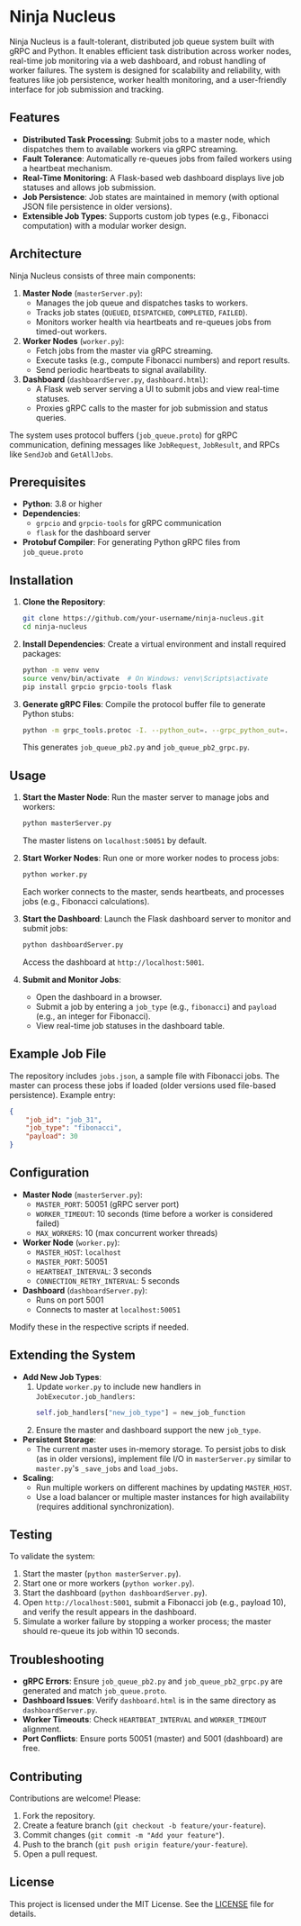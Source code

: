# Ninja Nucleus

Ninja Nucleus is a fault-tolerant, distributed job queue system built with gRPC and Python. It enables efficient task distribution across worker nodes, real-time job monitoring via a web dashboard, and robust handling of worker failures. The system is designed for scalability and reliability, with features like job persistence, worker health monitoring, and a user-friendly interface for job submission and tracking.

## Features

- **Distributed Task Processing**: Submit jobs to a master node, which dispatches them to available workers via gRPC streaming.
- **Fault Tolerance**: Automatically re-queues jobs from failed workers using a heartbeat mechanism.
- **Real-Time Monitoring**: A Flask-based web dashboard displays live job statuses and allows job submission.
- **Job Persistence**: Job states are maintained in memory (with optional JSON file persistence in older versions).
- **Extensible Job Types**: Supports custom job types (e.g., Fibonacci computation) with a modular worker design.

## Architecture

Ninja Nucleus consists of three main components:

1. **Master Node** (`masterServer.py`):
   - Manages the job queue and dispatches tasks to workers.
   - Tracks job states (`QUEUED`, `DISPATCHED`, `COMPLETED`, `FAILED`).
   - Monitors worker health via heartbeats and re-queues jobs from timed-out workers.
2. **Worker Nodes** (`worker.py`):
   - Fetch jobs from the master via gRPC streaming.
   - Execute tasks (e.g., compute Fibonacci numbers) and report results.
   - Send periodic heartbeats to signal availability.
3. **Dashboard** (`dashboardServer.py`, `dashboard.html`):
   - A Flask web server serving a UI to submit jobs and view real-time statuses.
   - Proxies gRPC calls to the master for job submission and status queries.

The system uses protocol buffers (`job_queue.proto`) for gRPC communication, defining messages like `JobRequest`, `JobResult`, and RPCs like `SendJob` and `GetAllJobs`.

## Prerequisites

- **Python**: 3.8 or higher
- **Dependencies**:
  - `grpcio` and `grpcio-tools` for gRPC communication
  - `flask` for the dashboard server
- **Protobuf Compiler**: For generating Python gRPC files from `job_queue.proto`

## Installation

1. **Clone the Repository**:
   ```bash
   git clone https://github.com/your-username/ninja-nucleus.git
   cd ninja-nucleus
   ```

2. **Install Dependencies**:
   Create a virtual environment and install required packages:
   ```bash
   python -m venv venv
   source venv/bin/activate  # On Windows: venv\Scripts\activate
   pip install grpcio grpcio-tools flask
   ```

3. **Generate gRPC Files**:
   Compile the protocol buffer file to generate Python stubs:
   ```bash
   python -m grpc_tools.protoc -I. --python_out=. --grpc_python_out=. job_queue.proto
   ```
   This generates `job_queue_pb2.py` and `job_queue_pb2_grpc.py`.

## Usage

1. **Start the Master Node**:
   Run the master server to manage jobs and workers:
   ```bash
   python masterServer.py
   ```
   The master listens on `localhost:50051` by default.

2. **Start Worker Nodes**:
   Run one or more worker nodes to process jobs:
   ```bash
   python worker.py
   ```
   Each worker connects to the master, sends heartbeats, and processes jobs (e.g., Fibonacci calculations).

3. **Start the Dashboard**:
   Launch the Flask dashboard server to monitor and submit jobs:
   ```bash
   python dashboardServer.py
   ```
   Access the dashboard at `http://localhost:5001`.

4. **Submit and Monitor Jobs**:
   - Open the dashboard in a browser.
   - Submit a job by entering a `job_type` (e.g., `fibonacci`) and `payload` (e.g., an integer for Fibonacci).
   - View real-time job statuses in the dashboard table.

## Example Job File

The repository includes `jobs.json`, a sample file with Fibonacci jobs. The master can process these jobs if loaded (older versions used file-based persistence). Example entry:
```json
{
    "job_id": "job_31",
    "job_type": "fibonacci",
    "payload": 30
}
```

## Configuration

- **Master Node** (`masterServer.py`):
  - `MASTER_PORT`: 50051 (gRPC server port)
  - `WORKER_TIMEOUT`: 10 seconds (time before a worker is considered failed)
  - `MAX_WORKERS`: 10 (max concurrent worker threads)
- **Worker Node** (`worker.py`):
  - `MASTER_HOST`: `localhost`
  - `MASTER_PORT`: 50051
  - `HEARTBEAT_INTERVAL`: 3 seconds
  - `CONNECTION_RETRY_INTERVAL`: 5 seconds
- **Dashboard** (`dashboardServer.py`):
  - Runs on port 5001
  - Connects to master at `localhost:50051`

Modify these in the respective scripts if needed.

## Extending the System

- **Add New Job Types**:
  1. Update `worker.py` to include new handlers in `JobExecutor.job_handlers`:
     ```python
     self.job_handlers["new_job_type"] = new_job_function
     ```
  2. Ensure the master and dashboard support the new `job_type`.
- **Persistent Storage**:
  - The current master uses in-memory storage. To persist jobs to disk (as in older versions), implement file I/O in `masterServer.py` similar to `master.py`'s `_save_jobs` and `load_jobs`.
- **Scaling**:
  - Run multiple workers on different machines by updating `MASTER_HOST`.
  - Use a load balancer or multiple master instances for high availability (requires additional synchronization).

## Testing

To validate the system:
1. Start the master (`python masterServer.py`).
2. Start one or more workers (`python worker.py`).
3. Start the dashboard (`python dashboardServer.py`).
4. Open `http://localhost:5001`, submit a Fibonacci job (e.g., payload 10), and verify the result appears in the dashboard.
5. Simulate a worker failure by stopping a worker process; the master should re-queue its job within 10 seconds.

## Troubleshooting

- **gRPC Errors**: Ensure `job_queue_pb2.py` and `job_queue_pb2_grpc.py` are generated and match `job_queue.proto`.
- **Dashboard Issues**: Verify `dashboard.html` is in the same directory as `dashboardServer.py`.
- **Worker Timeouts**: Check `HEARTBEAT_INTERVAL` and `WORKER_TIMEOUT` alignment.
- **Port Conflicts**: Ensure ports 50051 (master) and 5001 (dashboard) are free.

## Contributing

Contributions are welcome! Please:
1. Fork the repository.
2. Create a feature branch (`git checkout -b feature/your-feature`).
3. Commit changes (`git commit -m "Add your feature"`).
4. Push to the branch (`git push origin feature/your-feature`).
5. Open a pull request.

## License

This project is licensed under the MIT License. See the [LICENSE](LICENSE) file for details.